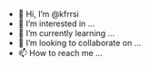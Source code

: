 - 👋 Hi, I’m @kfrrsi
- 👀 I’m interested in ...
- 🌱 I’m currently learning ...
- 💞️ I’m looking to collaborate on ...
- 📫 How to reach me ...

<!---
kfrrsi/kfrrsi is a ✨ special ✨ repository because its `README.md` (this file) appears on your GitHub profile.
You can click the Preview link to take a look at your changes.
--->
